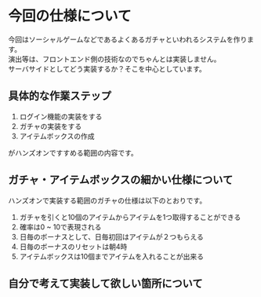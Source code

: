 # 今回の仕様について

今回はソーシャルゲームなどであるよくあるガチャといわれるシステムを作ります。  
演出等は、フロントエンド側の技術なのでちゃんとは実装しません。  
サーバサイドとしてどう実装するか？そこを中心としています。


## 具体的な作業ステップ

1. ログイン機能の実装をする
1. ガチャの実装をする
1. アイテムボックスの作成

がハンズオンですすめる範囲の内容です。


## ガチャ・アイテムボックスの細かい仕様について

ハンズオンで実装する範囲のガチャの仕様は以下のとおりです。

1. ガチャを引くと10個のアイテムからアイテムを1つ取得することができる
1. 確率は0 ~ 10で表現される
1. 日毎のボーナスとして、日毎初回はアイテムが２つもらえる
1. 日毎のボーナスのリセットは朝4時
1. アイテムボックスは10個までアイテムを入れることが出来る


## 自分で考えて実装して欲しい箇所について